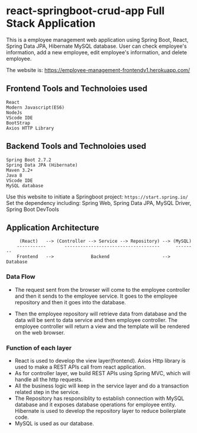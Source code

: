 # react-springboot-crud-app Full Stack Application
This is a employee management web application using Spring Boot, React, Spring Data JPA, Hibernate MySQL database. User can check employee's information, add a new employee, edit employee's information, and delete employee.

The website is: https://employee-management-frontendv1.herokuapp.com/

## Frontend Tools and Technoloies used
    React
    Modern Javascript(ES6)
    NodeJs
    VScode IDE
    BootStrap
    Axios HTTP Library

## Backend Tools and Technoloies used 
    Spring Boot 2.7.2  
    Spring Data JPA (Hibernate)  
    Maven 3.2+ 
    Java 8  
    VScode IDE
    MySQL database
    

Use this website to initiate a Springboot project: `https://start.spring.io/`  
Set the dependency including: Spring Web, Spring Data JPA, MySQL Driver, Spring Boot DevTools  

## Application Architecture
         (React)   --> (Controller --> Service --> Repository) --> (MySQL)
        -----------       ------------------------------------      --------
        Frontend   -->              Backend                    --> Database

### Data Flow
- The request sent from the browser will come to the employee controller and then it sends to the employee service. It goes to the employee repository and then it goes into the database.  

- Then the employee repository will retrieve data from database and the data will be sent to data service and then employee controller. The employee controller will return a view and the template will be rendered on the web browser.

### Function of each layer
- React is used to develop the view layer(frontend).  Axios Http library is used to make a REST APIs call from react application.
- As for controller layer, we build REST APIs using Spring MVC, which will handle all the http requests.  
- All the business logic will keep in the service layer and do a transaction related step in the service.  
- The Repository has responsiblity to establish connection with MySQL database and it exposes database operations for employee entity. Hibernate is used to develop the repository layer to reduce boilerplate code.  
- MySQL is used as our database.  

